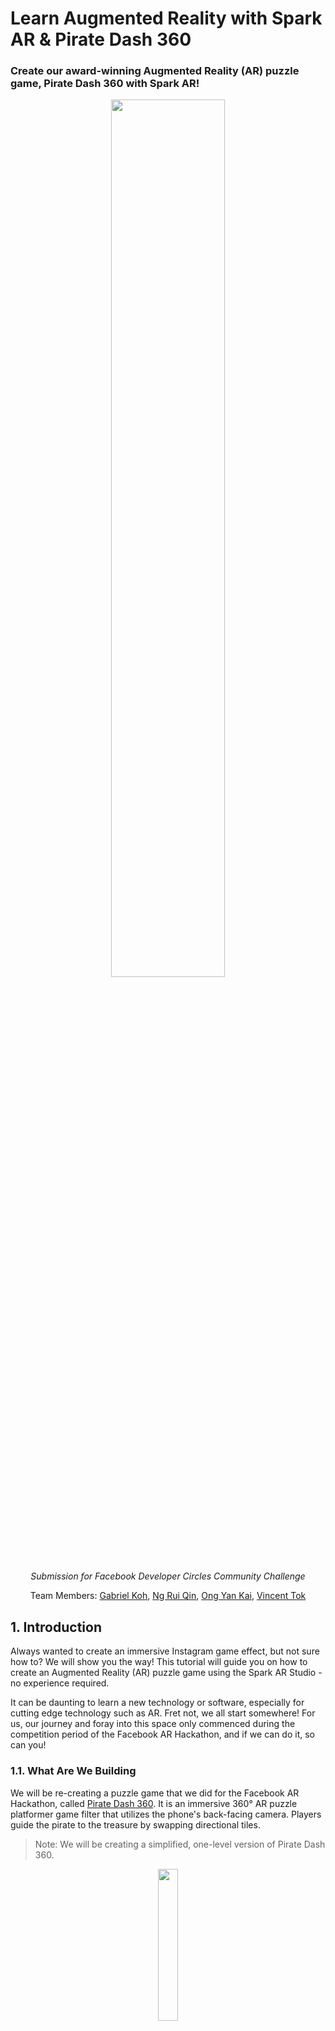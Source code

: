 # **Learn Augmented Reality with Spark AR & Pirate Dash 360**

### Create our award-winning Augmented Reality (AR) puzzle game, Pirate Dash 360 with Spark AR!

<div>
    <p align="center"><img src="img/PirateDash360_Tutorial_thumbnail.png" width="60%"/></p>
    <p align="center"><i>Submission for Facebook Developer Circles Community Challenge</i></center>
    <p align="center">
    Team Members: <a href="https://github.com/gabrielkzm">Gabriel Koh</a>, <a href="https://github.com/ngrq123">Ng Rui Qin</a>, <a href="https://github.com/yankai364">Ong Yan Kai</a>, <a href="https://github.com/vncnttkkk">Vincent Tok</a>
    </p>
</div>

## 1. **Introduction**

Always wanted to create an immersive Instagram game effect, but not sure how to? We will show you the way! This tutorial will guide you on how to create an Augmented Reality (AR) puzzle game using the Spark AR Studio - no experience required.

It can be daunting to learn a new technology or software, especially for cutting edge technology such as AR. Fret not, we all start somewhere! For us, our journey and foray into this space only commenced during the competition period of the Facebook AR Hackathon, and if we can do it, so can you! 

### **1.1. What Are We Building**

We will be re-creating a puzzle game that we did for the Facebook AR Hackathon, called [Pirate Dash 360](https://devpost.com/software/pirate-dash-360). It is an immersive 360° AR puzzle platformer game filter that utilizes the phone's back-facing camera. Players guide the pirate to the treasure by swapping directional tiles. 

> Note: We will be creating a simplified, one-level version of Pirate Dash 360.
 
<p align="center"><img src="img/1a.png" width="25%" height="25%"/></p>

### **1.2. Key Concepts Covered**

Through this tutorial, you will learn how to:
- Import and customize game assets using Spark AR Studio
- Utilize key features of Spark AR Studio such as Plane Tracker, Touch Gestures and Patch Editor
- Use JavaScript and Spark AR API to access and augment the game environment
- Add exciting custom animation through Patch Editor and Scripting

## 2. **Before We Start**

### **2.1. Knowledge Prerequisites**
- Javascript: https://javascript.info, https://www.json.org/json-en.html

Basic JavaScript knowledge is recommended for this tutorial as it is required for scripting of animations and setting up the scene for the game. Within JavaScript, JavaScript Object Notation (JSON) is a data format which can be used to define the structure of the game. In **Pirate Dash 360**, it is used to define the tiles required for each level.

### **2.2. Software Prerequisites**
- **Spark AR Studio v98**: https://sparkar.facebook.com/ar-studio/download
- **Visual Studio Code**, or any other preferred code editor: https://code.visualstudio.com/download 

### **2.3. Getting Started**
<p align="center"><img src="img/2c.png" width="40%"/></p>

To get started, download this repository by selecting **Download ZIP** and save it to a familiar location. Open the **starter** folder.

### **2.4. Directory Structure**
```js
root
  ├ starter
  | ├ objects
  | └ starter.arproj
  ├ solution_part_1
  ├ solution_part_2
  └ solution_part_3
```
Within the **starter** folder (which you will work on), the **objects** folder contains all of the game assets that we will require for this tutorial. The **starter.arproj** file simply contains an empty Plane Tracker project. There are also 3 solution part folders, which act as checkpoints for your progress and will be mentioned throughout the tutorial. With a good understanding of the project structure, we can now begin!

## 3. **Importing and Customizing Game Assets**
We will proceed to import and customize the game assets in the Spark AR environment. To simplify this process, please refer to the `/starter/objects` folder for all the relevant game assets that you would require for this section. 

> The objective of this section is to prepare the static assets for subsequent feature implementation i.e creating the augmented environment, implementing game logic and so on. 

### **3.1. Placing Tiles and Pirate in World View**

First, we need to import the relevant assets into Spark AR Studio.

<details><summary>Show Instructions</summary>

1. Open Spark AR Studio.
   
2. On the left navigation pane, click **Open** and open `/starter/starter.arproj` to open the project.
   
3. From here you can view the Scene environment that we will be working with. Proceed to import the pirate object:
   
4. Click **+Add Asset** on the bottom left of the side navigation drawer, followed by **Import From Computer....** Select file `/starter/objects/pirate/scene.gltf` to import the Pirate asset.
   
5. Repeat Step 3 for `/treasure-chest/chest-anim.fbx`, `/tile/blockHalf.fbx` and `/directions/scene.gltf` under `/starter/objects` to import tiles, directions and treasure assets. You should see the following:

<p align="center"><img src="img/assets_file_structure.jpg" width="30%"/></p>

6. Next, drag the **3d Sidescroller Little Pirate** (pirate), **chest-anim** (treasure chest), **blockHalf** (tile), **Chevron** (direction) from the **Assets** category into the **Plane Tracker planeTracker0**. You should be able to see the following:

<p align="center"><img src="img/assets_world_view.jpg" width="50%"/></p>

</details>

### **3.2. Resizing Objects**

Now that we have all our assets placed into the Scene environment via the Plane Tracker, the next thing we want to do is to re-size them.

<details><summary>Show Instructions</summary>

1. Proceed to click on **3d Sidescroller Little Pirate** under **planeTracker0**, you will see a navigation pane showing up on the right hand side of Spark AR Studio. You may adjust the size of the 3D object via the **x, y, z** coordinates under **Scale** section. For the pirate object, kindly use the following coordinate values: **x = 0.07, y = 0.07, z = 0.07**.

2. Do the following for the **chest-anim**, **blockHalf**, and **Chevron** object, based on the coordinates given below:

    Asset | x | y | z
    ------------ | ------------- | ------------- | -------------
    blockHalf | 1 | 1 | 1
    Cheveron | 0.5 | 0.7 | 0.5
    chest-anim | 1.21876 | 1.36885 | 1.09586

    Afterwhich, you should be able to see the following:

<p align="center"><img src="img/assets_resized.jpg" width="100%"/></p>

*Size of all assets changed, however, only properties of pirate can be seen in the screenshot.*

</details>

### **3.3. Changing the Texture**

Finally, we are done with placing and resizing our assets. To opt for your very own design, you can choose to whichever texture and color you prefer. In order to change the textures, select the object under **Assets**. You will notice the right navigation pane showing, proceed to choose from the available textures and colors under **Albedo**. For this tutorial, we will proceed to change the color of **direction** to yellow.

<details><summary>Show Instructions</summary>

1. Click on **Chevron → Scene_-_Root** under **Assets**.
2. Under **Albedo → Texture**, click the dropdown and remove any texture.
3. Click **Color**, and select a color of your preference, in the project, we decided on Yellow.

</details>

### **3.4. Creating Chevrons for Different Directions (Up, Left, Right)**

As our current **Chevron** is only oriented in one direction, we need to create three different chevrons with different orientations. We can do this by adjusting its rotation.

<details><summary>Show Instructions</summary>

1. Start off by renaming **Chevron** under **planeTracker0** to **chevron_up**.
2. Make two more copies of **chevron_up** and rename it to **chevron_right**, **chevron_left**.
3. Click on **chevron_up**, in the right navigation bar, adjust values in **Rotation**: **x = -90, y = 0, z = -179**.
4. Repeat *Step 3* for **chevron_right** and **chevron_left** using the details from the following table.

    Asset | x | y | z
    ------------ | ------------- | ------------- | -------------
    chevron_right | 90 | -90 | -180
    chevron_left | -90 | -90 | -180

    You should be able to see the following:
<p align="center"><img src="img/assets_multiple_directions.jpg" width="100%"/></p>

*Rotations of all assets changed, however only properties of chevron_left can be seen in screenshot.*

</details>

### **3.5. Grouping Objects, Organizing Structure and Final Adjustments**

This section encompasses the concept of grouping different objects together, as well as organizing them in the correct structure. You may have noticed that certain objects like the Pirate are in fact a group of objects. In this tutorial, we need to group tiles with directions, as well as tiles with treasure.

<details><summary>Show Instructions</summary>

1. Right click **planeTracker0**, select **Add** and click **Create a Null Object**, naming it **level1**.
2. Make a copy of **blockHalf**.
3. Rename **blockHalf** to **tile1** and drag the **chevron_right** object into **tile1**.
4. Rename **blockHalf0** to **blockHalf**
5. Drag **tile1** into **level1**
6. Adjust **tile1** **Scale** to **x = 0.09, y = 0.12, z = 0.09**.
7. Adjust **tile1 → chevron_right Scale** to **0.5**, **0.7** and **0.5** for **x**, **y** and **z** respectively.
8. Adjust **tile1 → chevron_right Position** to **-0.27349**, **0.71012** and **0.85518** for **x**, **y**, and **z** respectively. 
9. Repeat *Steps 2 to 8* for **chevron_up** and **chevron_left**, naming them **tile3** and **tile5** respectively, instead of **tile1** for *Step 4*. Refer to the details for the different positions for *Step 8* based on the table below:

    Assets | x | y | z
    ------------ | ------------- | ------------- | -------------
    chevron_up | -0.82373 | 0.89036 | 0.28953
    chevron_left | -1.312 | 0.88182 | 0.85518

1.  Repeat *Steps 2 to 8* for **chest-anim**, naming it **tileEnd** instead of **tile1** for *Step 4*. Refer to the following for values on *Step 7, 8*:
    
    Properties | x | y | z
    ------------ | ------------- | ------------- | -------------
    Scale | 1.21876 | 1.36885 | 1.09586
    Position | -0.7808 | 0.71012 | 0.85518

2.  Navigate to **tileEnd → chest-anim** and delete the **Sand** object.
3.  Rename **chest-anim** to **treasure**.
    
You should be able to see the following:
<p align="center"><img src="img/tiles.jpg" width="100%"/></p>

13. Make duplicates of relevant tiles and rename them accordingly to conclude this section, before moving to augmenting the environment with javascript. Refer to the table below for the finalized details on duplication and renaming of tiles.
    
    Tile Name | Chevron Type/Treasure in Tile
    ------------ | -------------
    tile1 | chevron_right
    tile2 | chevron_right
    tile3 | chevron_up
    tile4 | chevron_up
    tile5 | chevron_left
    tile6 | chevron_left
    tile7 | chevron_right
    tile8 | chevron_right
    tile9 | chevron_right
    tileStart | chevron_right
    tileEnd | treasure

14. Rename **3d Sidescroller Little Pirate** to **pirate**.
    
15. Drag **pirate** into **level1**.
    
16. Delete **blockHalf**.
    
17. Change the coordinates of **level1** to **x = 0, y = 0.3, z = -1**. Do note that the positioning of the objects within the scene does not matter at this point in time *(it is okay to see objects all over the place in the scene)*.
    
You should be able to see the following:
<p align="center"><img src="img/final_tiles.jpg" width="30%"/></p>

18.  Finally, under **Assets → chest-anim**, delete the following: **Hole, Sand, Texture 1, 2, 4, 5, 6, 7, 8, 9, 12, 13**. This is done to shrink the project size, abiding by size restrictions for publishing of game in the later stages.

</details>

### **3.6. Checkpoint (1/3)**
For a working example up to this point, refer to the **solution_part_1** folder. If you are facing any issues, ensure that you resolve them by checking your project with our solution before moving on.


## 4. Creating the Augmented Environment

Now that we have added the objects to our AR environment, it is time to position them to create our first game level! 

> The objective of this section is to learn how to create the augmented environment by rendering objects, adding user interactions and manipulating objects using scripts.

### 4.1. Positioning Tiles using Grid System

We will now position our tiles using a self-devised Grid System.

<details><summary>Show Instructions</summary>

Since we are building a platformer game, the coordinates of each tile has to be exact as we do not want to have any visible gaps, misaligned tiles or poor level visibility. To achieve precision, we will use a **Grid System** to define where the tiles should be placed in the AR environment. Since our game provides a 360-degrees experience, we have experimented and devised the below grid (top-down view) for optimal level visibility and multi-level scalability.

![](img/empty_grid.png)

In this devised grid system, the **column indexes are the x axis in SparkAR and row indices are z axis in SparkAR**. This is aligned with the SparkAR dimensions where x is the width and z is the depth from the user’s perspective. Each box represents the **space needed for a single tile (unit length)**.

> *From our experiments, we have concluded that all game tiles should only be placed in the white/yellow boxes. Any tile placed within [x: 7, z: 7] to [x: 14, z: 14] would be at the user’s blind spot (too near to the user), and would only be visible if the player moves away from his/her original position.*

In the SparkAR environment, we will need a reference point for our grid, so let’s use the top-left corner i.e. [x: 1, y: 1]. The exact coordinates for the reference point based on our experiments is **[x: -0.463, y: -0.8, z: -0.52]**. We have also pre-determined that the **unit length is 0.15**, after including a small padding between tiles.

With the reference point and unit length, we can render a tile at any of the boxes in the grid simply by using the grid indexes. For example, if I want to place a tile at [x: 10, z: 5] on the grid, I can calculate the exact coordinates in SparkAR by **multiplying the grid index with our unit length**, and then **adding the reference point coordinate**.

Hence, the exact coordinates in SparkAR for a tile at [x: 10, z: 5] on our grid would be [x: 10 * 0.15 + (-0.463), z: 5 * 0.15 + (-0.52)].

</details>

### 4.2. Level Design

After understanding the Grid System, we can start creating our first level! 

Here’s a sneak peek on the level design:

![](img/L1_top_view.png)

<details><summary>Show Instructions</summary>

The pirate begins from the lower left tile and ends at the upper right tile. The positions of the 9 tiles in the middle will be randomized before every attempt. Let’s draft this level design in our grid:

![](img/level_1_grid.png)

Usually, we start our level design with the solution in mind, before deciding which tiles should be shuffled. For our first level, we will shuffle the 9 tiles between [x: 10, z: 4] to [x: 12, z: 6]. The only fixed tiles are the starting tile at [x: 9, z: 6] and the destination tile at [x: 13, z: 4].

That will be all for our first level. Let’s move on to the scripting!

</details>

### 4.3. Mapping Spark AR Objects to JavaScript Objects

We will now map objects on both the Studio and code together.

<details><summary>Show Instructions</summary>

In your Spark AR Studio, click on **Add Asset** > **Script**. You should see a new `script.js` under your assets. Navigate to your project directory and you should see a **scripts** folder with `script.js` within. This file will be the main script containing all of our game logic. Within the **scripts** folder, create a file named `levels.js`. This file will contain our level data, which will be imported by the main script later on. Open `levels.js` using your favourite editor and insert the following lines:

```js
module.exports = [
    {
        no_of_tiles: 9,
        start_tile: {
            name: "tileStart",
            direction: "right",
            units : 1,
            position: [2,8]
        },
        end_tile:{
            name: "tileEnd",
            position: [6,6]
        },
        tile_patterns: [
            {
                name: "tile1",
                direction: "right",
                units: 1
            },
            {
                name: "tile2",
                direction: "right",
                units: 1
            },
            {
                name: "tile3",
                direction: "up",
                units: 1
            },
            {
                name: "tile4",
                direction: "up",
                units: 1
            },
            {
                name: "tile5",
                direction: "left",
                units: 1
            },
            {
                name: "tile6",
                direction: "left",
                units: 1
            },
            {
                name: "tile7",
                direction: "right",
                units: 1
            },
            {
                name: "tile8",
                direction: "right",
                units: 1
            },
            {
                name: "tile9",
                direction: "right",
                units: 1
            },
        ],
        tile_positions_to_randomize: [
            [3,8], [4,8], [5,8], [3,7], [4,7], [5,7], [3,6], [4,6], [5,6]
        ],
    }
]
```

Let’s try to understand the above code. Here, we are exporting an array of objects, each object representing a game level. There is only 1 object in the array for now since we are working on our first level. Within the level object, there are a few properties:
- `no_of_tiles`: Total number of tiles
- `start_tile`: Where the pirate starts from
- `name`: Spark AR object name
- `direction`: Where the arrow on the tile is pointing towards
- `units`: How many tiles to move the pirate when stepped on
- `position`: Tile position on the grid system
- `end_tile`: Where the treasure chest is 
- `tile_patterns`: Every other tile besides start and end tile
- `tile_positions_to_randomize`: Grid indexes to render random tile patterns at

Essentially, the purpose of `levels.js` is to easily declare the structure of a level in our grid system so that we can render the SparkAR objects in `script.js`.

</details>

### 4.4. Rendering the Level

With our `levels.js` ready, we can now start writing the main script. 

<details><summary>Show Instructions</summary>

Navigate to the **scripts** folder in your project directory and open `script.js` with your favourite editor. Remove the existing code and insert the following:

```js
const Scene = require('Scene');
export const Diagnostics = require('Diagnostics');
```

Here, we are loading the Scene and Diagnostics module. The Scene module allows us to access the objects placed in our AR environment, while the Diagnostics module is for debugging purposes.

Next, let’s define constants for our tile dimensions based on the grid system:

```js
// Tile dimensions
const unit_length = 0.15; // x length and z length
const top_left_x = -0.463;
const top_left_y = -0.8;
const top_left_z = -0.52;
```

Then, we’ll import `level.js` and retrieve the data for level 1:

```js
// Level variables
const levels = require("./levels");
let current_level = 1;
let level = levels[current_level - 1]; // lv 1 is index 0
let no_of_tiles = level.no_of_tiles;
let tile_positions = level.tile_positions_to_randomize;
let tile_patterns = level.tile_patterns;
let start_tile = level.start_tile;
let end_tile = level.end_tile;
```

To render a tile in place, we first need to retrieve the respective SparkAR tile object. We will write a function to retrieve the SparkAR tile object based on the tile name provided in our `level.js`:

```js
async function getTileUI(name) {
    const level = await Scene.root.findFirst("level" + current_level);
    return level.findFirst(name);
}
```

Next, we will need a function to convert our grid system indexes into X and Z coordinates in SparkAR. The formula can be found at previous section [Positioning Tiles using Grid System](#a-positioning-tiles-using-grid-system).

```js
function getCoordinateXFromIndex(index) {
    return top_left_x + (index * unit_length);
}
 
function getCoordinateZFromIndex(index) {
    return top_left_z + (index * unit_length);
}
```

Now that we are able to retrieve the respective SparkAR tile object as well as compute its respective X and Z coordinates based on our grid system, we can write our function for placing tiles. This function takes in the `tile_pattern` JavaScript object as well as its grid `position`, retrieves its respective SparkAR object name, and places it in the specified location.

```js
async function placeTile(tile_pattern, position) {
    // Place tile in SparkAR
    const tile_UI = await getTileUI(tile_pattern.name);
    tile_UI.transform.x = getCoordinateXFromIndex(position[0]);
    tile_UI.transform.y = top_left_y;
    tile_UI.transform.z = getCoordinateZFromIndex(position[1]);
}
```

Let’s test the function! Place the start and end tiles by passing in `start_tile` and `end_tile` and their `position`s:

```js
// Place start and end tile
placeTile(start_tile, start_tile.position);
placeTile(end_tile, end_tile.position);
```

Go back to your SparkAR Studio, and click on **Restart** to reload the filter. You should see the following:

![](img/rendering_start_end_tile.png)

Hurray! We have successfully rendered the start and end tiles correctly. Next, we need to **render the middle nine tiles in a random fashion**. Let’s write a function that returns us a random array index given a maximum integer value. We will need this function to randomly select tiles to be placed.

```js
function getRandomInt(max) {
    return Math.floor(Math.random() * Math.floor(max));
}
```

To randomly render tiles, we will first loop through our `tile_patterns` variable, which contains all the tile patterns for the current level. For each tile pattern, we will use our random function to pick a random position on the grid to place the tile.

```js
// Place each tile in a random position
// Loop through tiles
tile_patterns.forEach(tile_pattern => {
    let randIndex = getRandomInt(tile_positions.length);
    let position = tile_positions[randIndex];
    tile_positions.splice(randIndex, 1);
 
    placeTile(tile_pattern, position);
})
```

Click on **Restart** in SparkAR Studio and you should see the entire level being rendered this time. Restart the filter a few more times, and you should notice that the tiles are being placed randomly.

![](img/render_random_tiles.png)

Next, we will need to place the pirate at the starting tile. Note that the pirate needs to stand at the center of the tile, so we will need a function that helps to calculate the coordinates of the center of a tile given a grid index. Since we previously wrote two functions to get the X and Z coordinates of a given index, we can simply reuse them.

```js
function getMidPointFromIndex(position) {
    return [
        getCoordinateXFromIndex(position[0]) - (unit_length / 2),
        getCoordinateZFromIndex(position[1]) + (unit_length / 2)
    ]
}
```

Now, we simply identify the pirate object in the SparkAR environment and position it accordingly.

```js
// Place character on start tile
Scene.root.findFirst("pirate")
    .then(agent => {
        let agentPosition = start_tile.position
        let point = getMidPointFromIndex(agentPosition);
        agent.transform.x = point[0];
        agent.transform.y = top_left_y + 0.11; // To ensure the pirate is at the right height
        agent.transform.z = point[1];
    })
```

Click on **Restart** in Spark AR Studio and you should see the pirate being placed in the center of the starting tile:

![](img/render_pirate.png)

Great job! You have successfully rendered the level using scripting. In the next sections, we will work on handling user interactions, such as tapping on a single tile to select it, tapping on two tiles to swap them, and tapping on the pirate to start walking.

</details>

### 4.5. Selecting Tiles

When the player selects a tile, there should be some form of indication to show that he/she has selected the tile he/she wanted to choose. In order to do so, we will create a function `animateTileSelect` to elevate the tile slightly when it is being selected, and also return it to its original position when it is being selected again.

<details><summary>Show Instructions</summary>

First, let’s add the `Animation` and `TouchGestures` library to our imports:

```js
// Imports
const Scene = require('Scene');
export const Diagnostics = require('Diagnostics');
const Animation = require('Animation');
const TouchGestures = require("TouchGestures");
```

Since all animations require a `TimeDriver`, we’ll create a function that returns a default `TimeDriver` with **duration 200** and **loop count 1**:

```js
// Animations
function getTimeDriver(duration = 200, loopCount = 1, mirror = false) {
    return Animation.timeDriver({
        durationMilliseconds: duration,
        loopCount: loopCount,
        mirror: mirror
    });
}
```

Next, we’ll also use a boolean variable to keep track if a tile is animating. We will need this to ensure when a tile is animating, no other tiles can have any interaction with the user. This is to prevent issues when a user presses multiple tiles quickly. In addition, we will need a variable to store the selected tile.

```js
// Gameflow variables
let tile_is_animating = false;
let selection = null; // store any selected tile (for swapping)
```

Let’s now complete the animation function for tile selection. The animation will be a simple linear elevation and lowering when the tile is being selected and selected for the second time respectively.

```js
function animateTileSelect(tile, animation) {
    const tdTileMove = getTimeDriver();
 
    let y_value = tile.transform.y.pinLastValue();
    y_value = animation === "active" ? y_value + 0.02 : y_value - 0.02;
 
    tile.transform.y = Animation.animate(
        tdTileMove,
        Animation.samplers.linear(tile.transform.y.pinLastValue(), y_value);
    );
 
    tile_is_animating = true
    tdTileMove.start();
    tdTileMove.onCompleted().subscribe(function() {
        tile_is_animating = false;
    })
}
```

To trigger the animation, we will need a **subscriber** to an `onTap` event for each tile. We will need to access the SparkAR object for this, so let’s modify the previous code we have written. When we iterate over the tiles for rendering, we will retrieve the respective SparkAR tile object and add a **tap event subscriber**. When a tile is selected, it elevates its position and changes from “blur” to “active” state. Conversely, when a selected tile is selected again, it changes from “active” back to “blur” state and returns to its original position.

```js
// Place each tile in a random position
// Loop through tiles
Scene.root.findFirst("level_" + current_level)
    .then(level => {
        tile_patterns.forEach(tile_pattern => {
            let randIndex = getRandomInt(tile_positions.length);
            let position = tile_positions[randIndex];
            tile_positions.splice(randIndex, 1);
 
            placeTile(tile_pattern, position);
 
            level.findFirst(tile_pattern.name)
                .then(tile_UI => {
                    // For each tile, prepare listener for tap event
                    TouchGestures.onTap(tile_UI).subscribe(function () {
                        if (!tile_is_animating) {
                            if (selection === null) {
                                // if there is no active tile
                                selection = tile_UI;
                                animateTileSelect(tile_UI, "active");
                            } else {
                                // if active tile is same as selection, de-select tile
                                if (tile_UI === selection) {
                                    animateTileSelect(tile_UI, "blur");
                                    selection = null;
                                }
                            }
                        }
                    });
                })
        })
    })
```

Run the filter and tap on any tile, you should see the tile elevating slightly. Tap on it again and it should lower to its original position:
<p align="left"><img src="img/selecting_tiles.gif" width="40%"/></p>

</details>

### 4.6. Swapping Tiles

When two swappable tiles are selected, tiles swapping will occur. Before we can do so, we will need to keep track of the position of each tile. 

<details><summary>Show Instructions</summary>

We will create 2 variables as part of our level variables to store the mapping of each tile to its grid position, as well as a reversed mapping of each grid position to its respective tile.

```js
// Level variables
const levels = require("./levels");
let current_level = 1;
...
let position_tiles = {};
let tiles_position = {};
```

Next, we will modify our placeTiles function to update the 2 variables:

```js
async function placeTile(tile_pattern, position) {
 
    // Place tile in position_tiles and tiles_position
    position_tiles[position] = tile_pattern;
    tiles_position[tile_pattern.name] = position;
 
    // Place tile in SparkAR
    const tile_UI = await getTileUI(tile_pattern.name);
    tile_UI.transform.x = getCoordinateXFromIndex(position[0]);
    tile_UI.transform.y = top_left_y;
    tile_UI.transform.z = getCoordinateZFromIndex(position[1]);
}
```

We will also need a gameflow variable to keep track of the position of the selected tile:

```js
// Gameflow variables
let tile_is_animating = false
let selection = null; // store any selected tile (for swapping)
let selection_position = null
```

Similarly, let’s modify our subscriber for tile selection to update the selection_position variable:

```js
// For each tile, prepare listener for tap event
TouchGestures.onTap(tile_UI).subscribe(function () {
    if (!tile_is_animating) {
        if (selection === null) {
            // if there is no active tile
            selection = tile_UI;
            selection_position = tiles_position[tile_pattern.name];
            animateTileSelect(tile_UI, "active");
        } else {
            // if active tile is same as selection, de-select tile
            if (tile_UI === selection) {
                animateTileSelect(tile_UI, "blur");
                selection = null;
                selection_position = null;
            }
            // swap tiles
            else {
                swapTiles(selection_position, tiles_position[tile_pattern.name], selection, tile_UI)
                animateTileSelect(selection, "blur");
                selection = null;
                selection_position = null;
            }
        }
    }
});
```

Previously, we had set up a listener in the previous section to listen for a tap event with `TouchGestures.onTap`, and a function that will be called in the subscribe method. Let us now modify by **adding an else block** after the if block that deselects a tile. The tiles should be deselected and “locked in” to the environment after the tile swap.

```js
// For each tile, prepare listener for tap event
TouchGestures.onTap(tile_UI).subscribe(function () {
    if (!ready) {       
        if (!tile_is_animating) {
            ...
            } else {
                // if active tile is same as selection, de-select tile
                if (tile_UI === selection) {
                    ...
                }
                // swap tiles
                else {
                    swapTiles(selection_position, tiles_position[tile_pattern.name], selection, tile_UI);
                    animateTileSelect(selection, "blur");
                    selection = null;
                    selection_position = null;
                }
            }
        }
    }
});
```

Let us dive deeper into the `swapTiles` function. First, we will need to **identify the tile representations** in the selected position and **swap them in the position to tile mappings**. After changing the underlying representations, the game environment will change, where the tiles shown in the screen get a **swap animation** with `animateTileSwap`.

```js
async function placeTile(tile_pattern, position) {
    ...
}
 
async function swapTiles(position_1, position_2, selection, tile_UI) {
    let tile_pattern_1 = position_tiles[position_1];
    let tile_pattern_2 = position_tiles[position_2];
    
    // Swap tiles
    position_tiles[position_1] = tile_pattern_2;
    tiles_position[tile_pattern_2.name] = position_1;
    position_tiles[position_2] = tile_pattern_1;
    tiles_position[tile_pattern_1.name] = position_2;
 
    animateTileSwap(selection, tile_UI);
}
```

```js
function animateTileSwap(tile1, tile2) {
    const tdTileSwap = getTimeDriver();
 
    let tile1x = tile1.transform.x.lastValue;
    let tile1z = tile1.transform.z.lastValue;
    tile1.transform.x = shiftx(tdTileSwap, tile1, tile2.transform.x.lastValue);
    tile1.transform.z = shiftz(tdTileSwap, tile1, tile2.transform.z.lastValue);
    tile2.transform.x = shiftx(tdTileSwap, tile2, tile1x);
    tile2.transform.z = shiftz(tdTileSwap, tile2, tile1z);
    tile_is_animating = true;
    tdTileSwap.start();
    tdTileSwap.onCompleted().subscribe(function() {
        tile_is_animating = false;
    })
}
```

The `shiftx` and `shiftz` functions are separated for reusability.

```js
const shiftx = (td, obj, destination) =>
    Animation.animate(td, Animation.samplers.linear(obj.transform.x.pinLastValue(), destination));
 
const shiftz = (td, obj, destination) =>
    Animation.animate(td, Animation.samplers.linear(obj.transform.z.pinLastValue(), destination));
```

Once done, restart the filter and try to swap the tiles. You should be able to see the tiles changing positions:
<p align="left"><img src="img/swapping_tiles.gif" width="40%"/></p>
</details>

### 4.7. Shifting the Pirate from One Tile to Another

After swapping tiles, the player is confident that the route to the treasure is created. But before starting the game, we have to work on the game mechanics after the game starts. 

<details><summary>Show Instructions</summary>

Firstly, the pirate is not allowed to revisit the same tile twice, as it will result in an endless loop. To prevent this, we will use a variable to track the tiles that have been visited:

```js
// Level variables
const levels = require("./levels");
...
let position_tiles = {};
let tiles_position = {};
let position_visited = {};
```

We will also need variables to track if a player has won or lost at any time during the game:

```js
// Gameflow variables
let tile_is_animating = false;
...
let player_win = false;
let player_lost = false;
```

Next, let’s create the `moveAgent` function, which will determine and move the pirate to the next tile based on the current tile he is stepping on. This function will be called at every step. The player wins whenever the pirate steps on the end tile, and loses whenever the pirate steps off the grid or revisits a tile. 

```js
function moveAgent(agent, agentPosition) {
    let direction = position_tiles[agentPosition].direction;
    position_visited[agentPosition] = true;
    
    let destinationPosition = null;
    if (direction == "left") {
        destinationPosition = [agentPosition[0] - 1, agentPosition[1]];
    } else if (direction == "right") {
        destinationPosition = [agentPosition[0] + 1, agentPosition[1]];
    } else if (direction == "up") {
        destinationPosition = [agentPosition[0], agentPosition[1] - 1];
    } else if (direction == "down") {
        destinationPosition = [agentPosition[0], agentPosition[1] + 1];
    }
 
    if (destinationPosition == null || position_tiles[destinationPosition] == null) {
        Diagnostics.log("Invalid move");
        player_lost = true;
        return agentPosition;
    } else if (position_visited[destinationPosition]) {
        Diagnostics.log("Moved backwards");
        player_lost = true;
        return agentPosition;
    }
 
    // Check for win state
    if (destinationPosition[0] === end_tile.position[0] && destinationPosition[1] === end_tile.position[1]) {
        Diagnostics.log("Reached chest!");
    }
 
    return destinationPosition;
}
```

</details>

### 4.8. Starting the Game

Great job following through the various gameplay elements, now you are ready to start the game!
 
<details><summary>Show Instructions</summary>

We have made the trigger to start the game really intuitive - the player only has to tap on the pirate. To do so, we implement a `TouchGestures.onTap` listener on the pirate object, and the function inside the subscribe method will be called when the pirate is tapped. We check if the player has lost, or if the pirate is at the ending position. If the condition evaluates to false, the game starts and the `moveAgent` function is called at every 1 second (1000ms) interval.

Since we are invoking a function in interval, we need to import the `Time` library:

```js
const Time = require("Time");
```

We will also need a gameflow variable to track if the game has started i.e. the player has tapped on the pirate:

```js
// Gameflow variables
let tile_is_animating = false;
...
let ready = false;
```

Finally, we can add the **tap event subscriber** to call the `moveAgent` function:

```js
// Place character on start tile
Scene.root.findFirst("pirate")
    .then(agent => {
        let agentPosition = start_tile.position;
        ...
 
        // Listen for tap on character
        TouchGestures.onTap(agent).subscribe(function (gesture) {
            Diagnostics.log("Starting game");
            ready = true;
            Time.setInterval(() => {
                if (!player_lost && (agentPosition[0] !== end_tile.position[0] || agentPosition[1] !== end_tile.position[1])) {
                    agentPosition = moveAgent(agent, agentPosition);
                }
            }, 1000);
        });
 
        Diagnostics.log("Agent loaded");
    })
```

Restart the filter, swap the tiles to the correct positions and tap on the pirate. Did the pirate move from tile to tile, eventually to the treasure (if you got the right path)? What’s missing?

Animation! The pirate does not move as we have yet to set up any animation. In the next section, we will look at how to incorporate exciting animation to make the pirate move, turn and walk.

</details>

### 4.9. Checkpoint (2/3)
For a working example up to this point, refer to the **solution_part_2** folder. If you are facing any issues, ensure that you resolve them by checking your project with our solution before moving on.

## 5. Giving Life to the Pirate

Let’s bring the pirate to life! To do so, an animation playback controller is needed for each animation. The patch editor will link the animations to the options on the option picker s as to control the pirate’s animation from the script. 

After animating the pirate, we will then make the pirate rotate towards the direction he is moving towards.

> The objective of this section is to implement movements to make the character in the game move - giving it lifelike animations. This is crucial in many AR experiences, augmenting reality by introducing new 3D objects into the scene and making them feel lifelike.

### 5.1. Adding Animations

We will add three types of animation for the pirate - idle, walk and crash.

<p align="left"><img src="img/idle.gif" width="12%"/><img src="img/walk.gif" width="12%"/><img src="img/crash.gif" width="12%"/></p>

<details><summary>Show Instructions</summary>

We will first add the **idle** animation.

1. Under the Assets panel, click on **Add Asset** > **Animation Playback Controller**.
2. Rename the animation playback controller to `pirate_idle`.
3. In the Inspector (the panel on the right), select **idle** from the Animation Clip dropdown box.

![](img/animation_playback_controller.png)

Repeat the same steps for the **walk** and **crash** animation, naming the animation playback controllers `pirate_walk` and `pirate_crash` respectively.

Now, let us link the animations together using the Patch Editor. 

1. To show the Patch Editor, select **View** on the menu bar, then select **Show/Hide Patch Editor**. The Patch Editor will be shown on the bottom middle of the Spark AR window.
2. On the bottom right of the Patch Editor, click on **Add Patch**. 
3. In the pop up, select **Utility** > **Option Picker**, then click on **Add Patch**. 
4. Below the Option Picker patch, select the type to be **Animation Data**. 

To control the pirate’s animation, the Animation Target patch for the pirate object must be added. 
1. Select the **pirate** object in the Scene panel, then in the Inspector, **select the arrow (pointing to the right) on the left of Animation**. 
2. To link the Option Picker with the Animation Target, **click and hold the output port of the Option Picker**, and **drag across to the input port** of the Animation Target.

To control the options (via `script.js`), a **Variables from Script** patch is used. 
1. In the Assets panel under Script, click on **script.js**. 
2. In the Inspector, **click the + button to the right of From Script and select Number**.
3. Change the variable name from `scriptToEditorVar` to `pirate_animation`. Remember this variable name as it will be used in the script. 
4. Right click on **scripts.js** and click **Create Patch**. 
5. Link the **Variables from Script** patch to the first input port of the **Option Picker**.

In the Assets panel, drag the pirate_idle, pirate_walk and pirate_crash animation playback controllers to the Patch Editor, and **link the corresponding Animation patches** to the second, third and fourth input ports of the Option Picker patch respectively. The option number for each animation corresponds to the input port of the Option Picker patch (and since the default option is 0, the default animation is the idle animation).

![](img/patch_editor.png)

Now changing between animations can be scripted in `scripts.js` with `Patches.inputs.setScalar`. Add the `Patches` module as a dependency.

```js
const Patches = require('Patches');
```

Set the animation to **idle** (option 0) where the pirate object is found in the scene.

```js
// Place character on start tile
Scene.root.findFirst("pirate")
    .then(agent => {
        let agentPosition = start_tile.position;
        ...

        // Set agent animation clip to idle
        Patches.inputs.setScalar('pirate_animation', 0);

        // Listen for tap on character
        ...
    })
```

Set the animation to **walk** (option 1) in a new function `animateMoveAgent`, which will be called when the pirate takes a step. After each step, reset the animation to idle.

```js
function animateMoveAgent(agent, destinationPosition, direction) {
    
    Patches.inputs.setScalar('pirate_animation', 1);

    // Animate agent towards direction
    const tdAgentMove = getTimeDriver(500);
    const point = getMidPointFromIndex(destinationPosition);

    agent.transform.x = shiftx(tdAgentMove, agent, point[0]);
    agent.transform.z = shiftz(tdAgentMove, agent, point[1]);
    tdAgentMove.start();
    Time.setTimeout(() => {
        // Set back to idle after each step
        if (!player_lost) {
            Patches.inputs.setScalar('pirate_animation', 0);
        }
    }, 500)

}
```

Add the call to `animateMoveAgent` in `moveAgent`.

```js
function moveAgent(agent, agentPosition) {
    ...
    } else if (direction == "down") {
        destinationPosition = [agentPosition[0], agentPosition[1] + 1];
    }
 
    animateMoveAgent(agent, destinationPosition, direction);
 
    if (destinationPosition == null || position_tiles[destinationPosition] == null) {
     ...
}
```

Set the animation to **crash** (option 2) when the pirate takes an invalid move, or when it moves backwards (to a visited tile) in `moveAgent`. The `moveAgent` function is called when the pirate starts navigating from one tile to another (after being tapped on by the player).

```js
function moveAgent(agent, agentPosition) {
    let direction = position_tiles[agentPosition].direction;
    ...

    if (destinationPosition == null || position_tiles[destinationPosition] == null) {
        Diagnostics.log("Invalid move");
        player_lost = true;

        Time.setTimeout(() => {
            // Position to move toward is invalid - change to crash animation clip
            Patches.inputs.setScalar('pirate_animation', 2);
        }, 500)

        return agentPosition;
    } else if (position_visited[destinationPosition]) {
        Diagnostics.log("Moved backwards");
        player_lost = true;
        
        // Dead - Change to crash animation clip
        Time.setTimeout(() => {
            Patches.inputs.setScalar('pirate_animation', 2);
        }, 500)

        return agentPosition;
    }
    
    ...

    return destinationPosition;
}
```

Try starting the game and the pirate will be transitioning between animations and moving from tile to tile.

</details>

### 5.2. Rotating the Pirate

Last but not least, we need to ensure the pirate is facing the right direction! Let us add a new variable player_direction to store the pirate’s direction. 

<details><summary>Show Instructions</summary>

The default direction would be **down**, as the pirate is facing the player.

```js
// Gameflow variables
let player_direction = "down"
```

Then, add an if block in `animateMoveAgent` to check if the direction is the same as the player’s direction. If it isn't, rotate the agent with a new function `animateRotateAgent`.

```js
function animateMoveAgent(agent, destinationPosition, direction) {
    Patches.inputs.setScalar('pirate_animation', 1)
 
    // Rotate agent to face direction
    if (direction !== player_direction) {
        animateRotateAgent(agent, direction);
        player_direction = direction;
    }
 
    // Animate agent towards direction
    const tdAgentMove = getTimeDriver(500);
    ...
}
```

The `animateRotateAgent` function is created to implement the animation with `Animation.animate`.

```js
function animateRotateAgent(agent, direction) {
    const tdRotateAgent = getTimeDriver();
    let angles = {
        "up": degreesToRadians(180),
        "down": degreesToRadians(0),
        "right": degreesToRadians(90),
        "left": degreesToRadians(270)
    }
 
    agent.transform.rotationY = Animation.animate(
        tdRotateAgent,
        Animation.samplers.linear(angles[player_direction], angles[direction])
    )
    tdRotateAgent.start()
}
```

The second argument of `Animation.animate` - the linear animation `Animation.samplers.linear` function takes in the radian values of the current and targeted angles. Thus, the following `degreeToRadians` function converts the values.

```js
function degreesToRadians(degrees) {
    let pi = Math.PI;
    return degrees * (pi / 180);
}
```

</details> 

### 5.3. Starting the Game

And that's it! Restart the filter, play through the game and the pirate should be transitioning between animations and rotating when moving from one tile to another!

<p align="left"><img src="img/complete.gif" width="30%" hspace="20"/><img src="img/fail.gif" width="30%" hspace="20"/></p>

There are is no victory animation at the moment, so feel free to add your own custom effects or animation! You may do so by checking if the **player_won** boolean is **true** in the **moveAgent** function.

### 5.4. Checkpoint (3/3)
For a working example up to this point, refer to the **solution_part_3** folder. If you are facing any issues, ensure that you resolve them by checking your project with our solution before moving on.

## 6. Scaling It Up

Congratulations! You have picked up the necessary skills and concepts to develop your own puzzle filter. However, there is more that can be done to make the game more fun and exciting. If you are looking to take up the challenge, we have two tasks prepared for you.

> Note: At any time that you are stuck on these challenges, you can refer to our [**Pirate Dash 360**](https://github.com/yankai364/Pirate-Dash-360) repository.

### 6.1. Challenge 1: Creating Multiple Levels
To introduce a 360 degree experience in the game, one could opt to create multiple levels, surrounding the player in question. An illustration can be seen below:

<p align="center"><img src="img/360.gif" width="30%" hspace="50"/><img src="img/levels.png" width="30%" hspace="50"/></p>

In order to facilitate multiple levels, you can use a JSON file to pre-customize the setups of the different levels. Refer to section **4.1. Positioning Tiles using Grid System** to plan and decide where each level will be located on the grid.

Additionally, you can add instructions and directional signs to navigate the player from one level to another.

### 6.2. Challenge 2: Adding Multiple Worlds

For **Pirate Dash 360**, we implemented three different themes - Grass World, Snow World, Desert World - to vary the level of difficulty of the game.

<p align="center"><img src="img/6b.png" width="70%"/></p>

If you wish to add multiple themes as well, you can implement a native UI slider, reflecting different worlds and themes in the game. You can check out the [Native UI Slider Tutorial](https://sparkar.facebook.com/ar-studio/learn/tutorials/native-ui-slider/)  for more information. 

For a more immersive experience, try adding effects like snow and sandstorm with [particle systems](https://sparkar.facebook.com/ar-studio/learn/tutorials/adding-particle-systems/)!

## 7. Optional: Publishing the Filter 

Once you are ready, you may publish the filter!

<details><summary>Show Instructions</summary>

1. Click on **Upload and Export** on the leftmost panel.

<p align="center"><img src="img/7_1.png" width="50%"/></p>

2. The file size will be calculated and if it meets the requirement for Facebook (2 MB) and Instagram (4 MB), a green tick stating that it is Ready to Submit will appear. Click on **Export** to export the filter. Save the file on your local PC.

3. Once the file is saved, prepare a demo video (maximum 32 MB) that will help a user understand how the filter can be used. The video can be recorded when you start the preview on Spark AR Studio. Some tips on how to prepare the demo video can be found [here](https://sparkar.facebook.com/ar-studio/learn/publishing/demo-videos-for-instagram-effects/#demo-video-recommendations).

4. Also, prepare a mini icon that represents the filter (minimum 200 x 200 pixels).

5. Head to https://www.facebook.com/sparkarhub/ and log into your Facebook/Instagram account to access the Spark AR Hub dashboard. Click on **Publish an Effect** on the left panel.

<p align="center"><img src="img/7_2.png" width="30%"/></p>

6. Fill in a name for the effect, and upload the AR Project file you saved earlier. Choose the platform that you want to publish the effect to, and select the owner and Instagram account (if Instagram is selected) associated with this effect. You may also add up to 20 keywords that are related to the effect, so that other users can find your filter easily.

<p align="center"><img src="img/7_3.png" width="70%"/></p>

7. Once everything is filled up, hit on **Submit**!

<p align="center"><img src="img/7_4.png" width="70%"/></p>

And that’s it! You will receive a notification when your filter is approved. 

</details>

## 8. What's Next

The skills that you have picked up through our tutorial can be used to develop your own applications. You may draw inspirations from:

- Rush Hour or Unblock Me 
- Bejeweled or Candy Crush
- Otello
- Go
- Checkers
- Or anything creative/new that you might think of, just like **Pirate Dash 360**!

> Note: Make sure to check for any copyright infringements before developing new versions of existing games.

<p align="center"><img src="img/8.png" width="70%"/></p>

## 9. Appendices, References, Credits

### 9.1. Pirate Dash 360
- [Pirate Dash 360 Repository](https://github.com/yankai364/Pirate-Dash-360)

### **9.2. Spark AR Studio Fundamentals**
- [Using Spark AR Studio](https://sparkar.facebook.com/ar-studio/learn/articles/fundamentals/navigating-the-interface)

### **9.3. Importing and Customizing Game Assets**
- [Adding Objects and Assets](https://sparkar.facebook.com/ar-studio/learn/articles/fundamentals/adding-objects-and-assets/#how-objects-and-assets-work-together)

- [Working with Textures and Materials](https://sparkar.facebook.com/ar-studio/learn/tutorials/working-with-textures-and-materials/#creating-material)

### **9.4. Creating the Augmented Environment**
- [Scripting Basics](https://sparkar.facebook.com/ar-studio/learn/scripting/scripting-basics#creating-a-script)

- [SparkAR API/Modules Documentation](https://sparkar.facebook.com/ar-studio/learn/reference/scripting/summary)

### **9.5. Animating the Pirate**

- [Animating 3D Objects](https://sparkar.facebook.com/ar-studio/learn/tutorials/3d-objects-animation/)

- [Patch Editor](https://sparkar.facebook.com/ar-studio/learn/patch-editor)

- [Script to Patch Editor Bridging](https://sparkar.facebook.com/ar-studio/learn/patch-editor/bridging)

### **9.6. Adding Multiple Worlds**

- [Native UI Slider](https://sparkar.facebook.com/ar-studio/learn/tutorials/native-ui-slider/)

- [Creating World Effects](https://sparkar.facebook.com/ar-studio/learn/tutorials/particle-world-effect)

### **9.7 Publishing Filter**

-  [Publishing Effects](https://sparkar.facebook.com/ar-studio/learn/publishing/publishing-your-spark-ar-effect)

- [Requirements for Demo Videos](https://sparkar.facebook.com/ar-studio/learn/publishing/demo-videos-for-instagram-effects/#demo-video-recommendations)

### **9.8 Game Assets and Sound Effects**

- [SketchFab](https://sketchfab.com)
- [Kenney](https://www.kenney.nl/assets)
- [Quaternius.Itch.IO](https://quaternius.itch.io)
- Facebook Sound Design
- Global Genius

---
*Last Updated on 26 October 2020*
